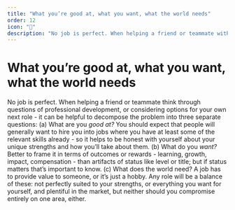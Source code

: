 ```yaml
---
title: "What you’re good at, what you want, what the world needs"
order: 12
icon: "📝"
description: "No job is perfect. When helping a friend or teammate with professional development, or considering options for your own next role, start with three separate questions: (a) What are you *good at?* Managers will expect you to have some of the relevant skills already - so be honest with yourself about your unique strengths and how you’ll show them off. (b) What do you *want?* Frame it in terms of outcomes or rewards - learning, growth, impact, compensation - than artifacts of status like level or title. (c) What does *the world need*? A job has to provide value, or it’s just a hobby. Any role will be a balance of these: not perfectly suited to your strengths, or everything you want for yourself, and plentiful in the market, but neither should you compromise entirely on one area, either."
---
```


# What you’re good at, what you want, what the world needs

No job is perfect. When helping a friend or teammate think through questions of professional development, or considering options for your own next role - it can be helpful to decompose the problem into three separate questions: (a) What are you *good at?* You should expect that people will generally want to hire you into jobs where you have at least some of the relevant skills already - so it helps to be honest with yourself about your unique strengths and how you’ll take about them. (b) What do you *want?* Better to frame it in terms of outcomes or rewards - learning, growth, impact, compensation - than artifacts of status like level or title; but if status matters that’s important to know. (c) What does the world need? A job has to provide value to someone, or it’s just a hobby. Any role will be a balance of these: not perfectly suited to your strengths, or everything you want for yourself, and plentiful in the market, but neither should you compromise entirely on one area, either.